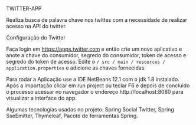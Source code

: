 TWITTER-APP

Realiza busca de palavra chave nos twittes com a necessidade de realizar acesso na API do twitter.

Configuração do Twitter

Faça login em https://apps.twitter.com e então crie um novo aplicativo e anote a chave do consumidor, segredo do consumidor, token de acesso e segredo do token de acesso. Edite o `/ src / main / resources / application.properties` e adicione as chaves fornecidas.


Para rodar a Aplicação use a IDE NetBeans 12.1 com o jdk 1.8 instalado. Após a importação clicar em run project ou teclar F6 e depois de concluido o processo acessar no navegador o endereço http://localhost:8080 para visualizar a interface do app.


Algumas tecnologias usadas no projeto:
Spring Social Twitter, Spring SseEmitter, Thymeleaf, Pacote de ferramentas Spring.
